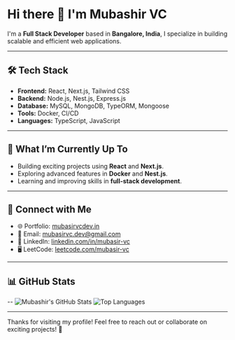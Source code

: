 # Hi there 👋 I'm Mubashir VC

I'm a **Full Stack Developer** based in **Bangalore, India**, I specialize in building scalable and efficient web applications.

---

## 🛠️ Tech Stack
- **Frontend:** React, Next.js, Tailwind CSS
- **Backend:** Node.js, Nest.js, Express.js
- **Database:** MySQL, MongoDB, TypeORM, Mongoose
- **Tools:** Docker, CI/CD
- **Languages:** TypeScript, JavaScript

---

## 🌱 What I’m Currently Up To
- Building exciting projects using **React** and **Next.js**.
- Exploring advanced features in **Docker** and **Nest.js**.
- Learning and improving skills in **full-stack development**.

---

## 🔗 Connect with Me
- 🌐 Portfolio: [mubasirvcdev.in](https://my-portfolio-mubasirs-p.vercel.app/)
- 📧 Email: mubasirvc.dev@gmail.com 
- 💼 LinkedIn: [linkedin.com/in/mubasir-vc](https://www.linkedin.com/in/mubasir-vc/)
- 🖥️ LeetCode: [leetcode.com/mubasir-vc](https://leetcode.com/u/mubasirvc/)


---

## 📊 GitHub Stats
--
![Mubashir's GitHub Stats](https://github-readme-stats.vercel.app/api?username=mubasirvc&show_icons=true&theme=radical)
![Top Languages](https://github-readme-stats.vercel.app/api/top-langs/?username=mubasirvc&layout=compact&theme=radical)

---

Thanks for visiting my profile! Feel free to reach out or collaborate on exciting projects! 🚀
